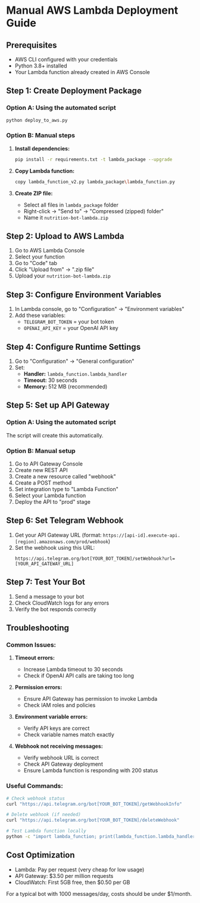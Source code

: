 # Manual AWS Lambda Deployment Guide

## Prerequisites
- AWS CLI configured with your credentials
- Python 3.8+ installed
- Your Lambda function already created in AWS Console

## Step 1: Create Deployment Package

### Option A: Using the automated script
```bash
python deploy_to_aws.py
```

### Option B: Manual steps
1. **Install dependencies:**
   ```bash
   pip install -r requirements.txt -t lambda_package --upgrade
   ```

2. **Copy Lambda function:**
   ```bash
   copy lambda_function_v2.py lambda_package\lambda_function.py
   ```

3. **Create ZIP file:**
   - Select all files in `lambda_package` folder
   - Right-click → "Send to" → "Compressed (zipped) folder"
   - Name it `nutrition-bot-lambda.zip`

## Step 2: Upload to AWS Lambda

1. Go to AWS Lambda Console
2. Select your function
3. Go to "Code" tab
4. Click "Upload from" → ".zip file"
5. Upload your `nutrition-bot-lambda.zip`

## Step 3: Configure Environment Variables

1. In Lambda console, go to "Configuration" → "Environment variables"
2. Add these variables:
   - `TELEGRAM_BOT_TOKEN` = your bot token
   - `OPENAI_API_KEY` = your OpenAI API key

## Step 4: Configure Runtime Settings

1. Go to "Configuration" → "General configuration"
2. Set:
   - **Handler:** `lambda_function.lambda_handler`
   - **Timeout:** 30 seconds
   - **Memory:** 512 MB (recommended)

## Step 5: Set up API Gateway

### Option A: Using the automated script
The script will create this automatically.

### Option B: Manual setup
1. Go to API Gateway Console
2. Create new REST API
3. Create a new resource called "webhook"
4. Create a POST method
5. Set integration type to "Lambda Function"
6. Select your Lambda function
7. Deploy the API to "prod" stage

## Step 6: Set Telegram Webhook

1. Get your API Gateway URL (format: `https://[api-id].execute-api.[region].amazonaws.com/prod/webhook`)
2. Set the webhook using this URL:
   ```
   https://api.telegram.org/bot[YOUR_BOT_TOKEN]/setWebhook?url=[YOUR_API_GATEWAY_URL]
   ```

## Step 7: Test Your Bot

1. Send a message to your bot
2. Check CloudWatch logs for any errors
3. Verify the bot responds correctly

## Troubleshooting

### Common Issues:

1. **Timeout errors:**
   - Increase Lambda timeout to 30 seconds
   - Check if OpenAI API calls are taking too long

2. **Permission errors:**
   - Ensure API Gateway has permission to invoke Lambda
   - Check IAM roles and policies

3. **Environment variable errors:**
   - Verify API keys are correct
   - Check variable names match exactly

4. **Webhook not receiving messages:**
   - Verify webhook URL is correct
   - Check API Gateway deployment
   - Ensure Lambda function is responding with 200 status

### Useful Commands:

```bash
# Check webhook status
curl "https://api.telegram.org/bot[YOUR_BOT_TOKEN]/getWebhookInfo"

# Delete webhook (if needed)
curl "https://api.telegram.org/bot[YOUR_BOT_TOKEN]/deleteWebhook"

# Test Lambda function locally
python -c "import lambda_function; print(lambda_function.lambda_handler({'body': 'test'}, None))"
```

## Cost Optimization

- Lambda: Pay per request (very cheap for low usage)
- API Gateway: $3.50 per million requests
- CloudWatch: First 5GB free, then $0.50 per GB

For a typical bot with 1000 messages/day, costs should be under $1/month. 